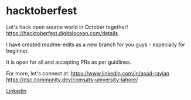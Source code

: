 # hacktoberfest 
Let's hack open source world in October together!
https://hacktoberfest.digitalocean.com/details

I have created readme-edits as a new branch for you guys - especially for beginner.

It is open for all and accepting PRs as per guidlines.


For more, let's connect at:
https://www.linkedin.com/in/asad-ravian <br>
https://dsc.community.dev/comsats-university-lahore/

[Linkedin](https://www.linkedin.com/in/mkumail1/)
